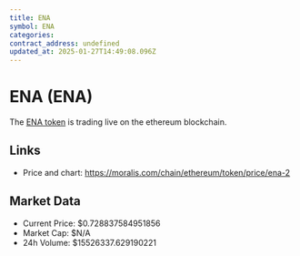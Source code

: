 ```yaml
---
title: ENA
symbol: ENA
categories: 
contract_address: undefined
updated_at: 2025-01-27T14:49:08.096Z
---
```


# ENA (ENA)
The [ENA token](https://moralis.com/chain/ethereum/token/price/ena-2) is trading live on the ethereum blockchain.

## Links
- Price and chart: https://moralis.com/chain/ethereum/token/price/ena-2

## Market Data
- Current Price: $0.728837584951856
- Market Cap: $N/A
- 24h Volume: $15526337.629190221

